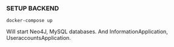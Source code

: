 ### SETUP BACKEND

```
docker-compose up
```

Will start Neo4J, MySQL databases. And InformationApplication, UseraccountsApplication.

